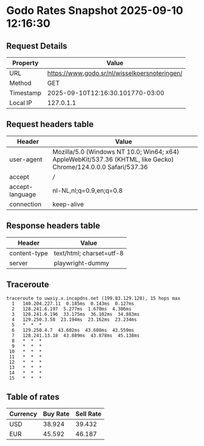 # Godo Rates Snapshot 2025-09-10 12:16:30
## Request Details

| Property | Value |
|----------|-------|
| URL | https://www.godo.sr/nl/wisselkoersnoteringen/ |
| Method | GET |
| Timestamp | 2025-09-10T12:16:30.101770-03:00 |
| Local IP | 127.0.1.1 |
    
## Request headers table

| Header | Value |
|--------|-------|
| user-agent | Mozilla/5.0 (Windows NT 10.0; Win64; x64) AppleWebKit/537.36 (KHTML, like Gecko) Chrome/124.0.0.0 Safari/537.36 |
| accept | */* |
| accept-language | nl-NL,nl;q=0.9,en;q=0.8 |
| connection | keep-alive |

    
## Response headers table
| Header | Value |
|--------|-------|
| content-type | text/html; charset=utf-8 |
| server | playwright-dummy |

## Traceroute 

```
traceroute to uwxiy.x.incapdns.net (199.83.129.128), 15 hops max
  1   140.204.227.11  0.185ms  0.143ms  0.127ms 
  2   128.241.6.197  5.277ms  1.670ms  4.306ms 
  3   128.241.6.196  33.175ms  36.102ms  34.883ms 
  4   129.250.3.58  23.194ms  23.162ms  23.234ms 
  5   *  *  * 
  6   129.250.4.7  43.602ms  43.608ms  43.559ms 
  7   128.241.13.18  43.889ms  43.878ms  45.138ms 
  8   *  *  * 
  9   *  *  * 
 10   *  *  * 
 11   *  *  * 
 12   *  *  * 
 13   *  *  * 
 14   *  *  * 
 15   *  *  * 

```


## Table of rates

| Currency | Buy Rate | Sell Rate |
|----------|----------|-----------|
| USD | 38.924 | 39.432 |
| EUR | 45.592 | 46.187 |
